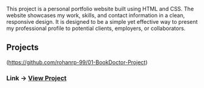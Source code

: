 This project is a personal portfolio website built using HTML and CSS. The website showcases my work, skills, and contact information in a clean, responsive design. It is designed to be a simple yet effective way to present my professional profile to potential clients, employers, or collaborators.
## Projects
(https://github.com/rohanrp-99/01-BookDoctor-Project)
### Link -> **[View Project ](http://127.0.0.1:5500/index.html)**
